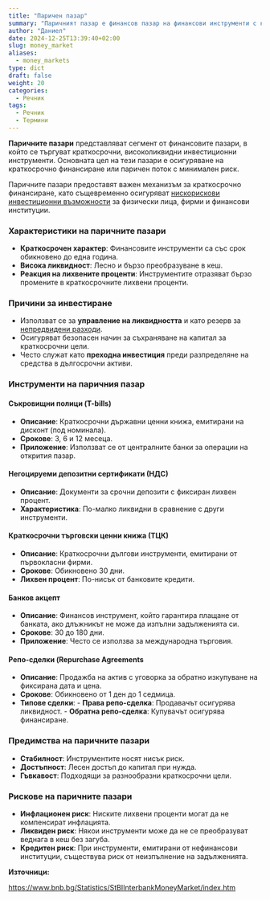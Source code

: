 ```yaml
---
title: "Паричен пазар"
summary: "Паричният пазар е финансов пазар на финансови инструменти с краткосрочен матуритет"
author: "Даниел"
date: 2024-12-25T13:39:40+02:00
slug: money_market
aliases:
  - money_markets
type: dict
draft: false
weight: 20
categories:
  - Речник
tags:
  - Речник
  - Термини
---
```


**Паричните пазари** представляват сегмент от финансовите пазари, в който се търгуват краткосрочни, високоликвидни инвестиционни инструменти. Основната цел на тези пазари е осигуряване на краткосрочно финансиране или паричен поток с минимален риск.

Паричните пазари предоставят важен механизъм за краткосрочно финансиране, като същевременно осигуряват [нискорискови инвестиционни възможности](/dict/money_market_fund) за физически лица, фирми и финансови институции.

### Характеристики на паричните пазари

-   **Краткосрочен характер**: Финансовите инструменти са със срок обикновено до една година.
-   **Висока ликвидност**: Лесно и бързо преобразуване в кеш.
-   **Реакция на лихвените проценти**: Инструментите отразяват бързо промените в краткосрочните лихвени проценти.

### Причини за инвестиране

-   Използват се за **управление на ликвидността** и като резерв за [непредвидени разходи](/posts/emergency_fund).
-   Осигуряват безопасен начин за съхраняване на капитал за краткосрочни цели.
-   Често служат като **преходна инвестиция** преди разпределяне на средства в дългосрочни активи.

### Инструменти на паричния пазар

#### Съкровищни полици (T-bills)

-   **Описание**: Краткосрочни държавни ценни книжа, емитирани на дисконт (под номинала).
-   **Срокове**: 3, 6 и 12 месеца.
-   **Приложение**: Използват се от централните банки за операции на открития пазар.

#### Негоцируеми депозитни сертификати (НДС)

-   **Описание**: Документи за срочни депозити с фиксиран лихвен процент.
-   **Характеристика**: По-малко ликвидни в сравнение с други инструменти.

#### Краткосрочни търговски ценни книжа (ТЦК)

-   **Описание**: Краткосрочни дългови инструменти, емитирани от първокласни фирми.
-   **Срокове**: Обикновено 30 дни.
-   **Лихвен процент**: По-нисък от банковите кредити.

#### Банков акцепт

-   **Описание**: Финансов инструмент, който гарантира плащане от банката, ако длъжникът не може да изпълни задълженията си.
-   **Срокове**: 30 до 180 дни.
-   **Приложение**: Често се използва за международна търговия.

#### Репо-сделки (Repurchase Agreements
-   **Описание**: Продажба на актив с уговорка за обратно изкупуване на фиксирана дата и цена.
-   **Срокове**: Обикновено от 1 ден до 1 седмица.
-   **Типове сделки**:
        -   **Права репо-сделка**: Продавачът осигурява ликвидност.
        -   **Обратна репо-сделка**: Купувачът осигурява финансиране.

### Предимства на паричните пазари

-   **Стабилност**: Инструментите носят нисък риск.
-   **Достъпност**: Лесен достъп до капитал при нужда.
-   **Гъвкавост**: Подходящи за разнообразни краткосрочни цели.

### Рискове на паричните пазари

-   **Инфлационен риск**: Ниските лихвени проценти могат да не компенсират инфлацията.
-   **Ликвиден риск**: Някои инструменти може да не се преобразуват веднага в кеш без загуба.
-   **Кредитен риск**: При инструменти, емитирани от нефинансови институции, съществува риск от неизпълнение на задълженията.



**Източници:**

https://www.bnb.bg/Statistics/StBIInterbankMoneyMarket/index.htm  
